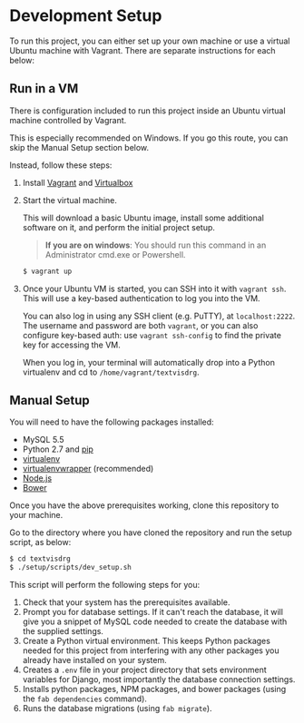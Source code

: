 # Development Setup

To run this project, you can either set up your own machine or
use a virtual Ubuntu machine with Vagrant.
There are separate instructions for each below:


## Run in a VM

There is configuration included to run this project
inside an Ubuntu virtual machine controlled by Vagrant.

This is especially recommended on Windows.
If you go this route, you can skip the Manual Setup
section below.

Instead, follow these steps:

1. Install [Vagrant](https://www.vagrantup.com/downloads.html) and [Virtualbox](https://www.virtualbox.org/wiki/Downloads)

2. Start the virtual machine.

   This will download a basic Ubuntu image, install
   some additional software on it, and perform the initial project setup.

   > **If you are on windows**: You should run this command in an Administrator cmd.exe or Powershell.

   ```bash
   $ vagrant up
   ```

3. Once your Ubuntu VM is started, you can SSH into it with `vagrant ssh`.
   This will use a key-based authentication to log you into the VM.

   You can also log in using any SSH client (e.g. PuTTY), at `localhost:2222`.
   The username and password are both `vagrant`, or you can
   also configure key-based auth: use `vagrant ssh-config` to find
   the private key for accessing the VM.

   When you log in, your terminal will automatically drop into
   a Python virtualenv and cd to `/home/vagrant/textvisdrg`.


## Manual Setup

You will need to have the following packages installed:

- MySQL 5.5
- Python 2.7 and [pip](https://pip.pypa.io/en/latest/installing.html)
- [virtualenv](http://virtualenv.readthedocs.org/en/latest/virtualenv.html)
- [virtualenvwrapper](http://virtualenvwrapper.readthedocs.org/en/latest/install.html) (recommended)
- [Node.js](https://github.com/joyent/node/wiki/Installing-Node.js-via-package-manager)
- [Bower](http://bower.io/)

Once you have the above prerequisites working,
clone this repository to your machine.

Go to the directory where you have cloned the repository
and run the setup script, as below:

```bash
$ cd textvisdrg
$ ./setup/scripts/dev_setup.sh
```

This script will perform the following steps for you:

1. Check that your system has the prerequisites available.
2. Prompt you for database settings. If it can't
   reach the database, it will give you a snippet of MySQL
   code needed to create the database with the supplied
   settings.
3. Create a Python virtual environment.
   This keeps Python packages needed for this project
   from interfering with any other packages you already
   have installed on your system.
4. Creates a `.env` file in your project directory
   that sets environment variables for Django, most importantly
   the database connection settings.
5. Installs python packages, NPM packages, and bower
   packages (using the `fab dependencies` command).
6. Runs the database migrations (using `fab migrate`).
